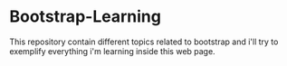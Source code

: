 # Bootstrap-Learning
This repository contain different topics related to bootstrap and i'll try to exemplify everything i'm learning inside this web page.
